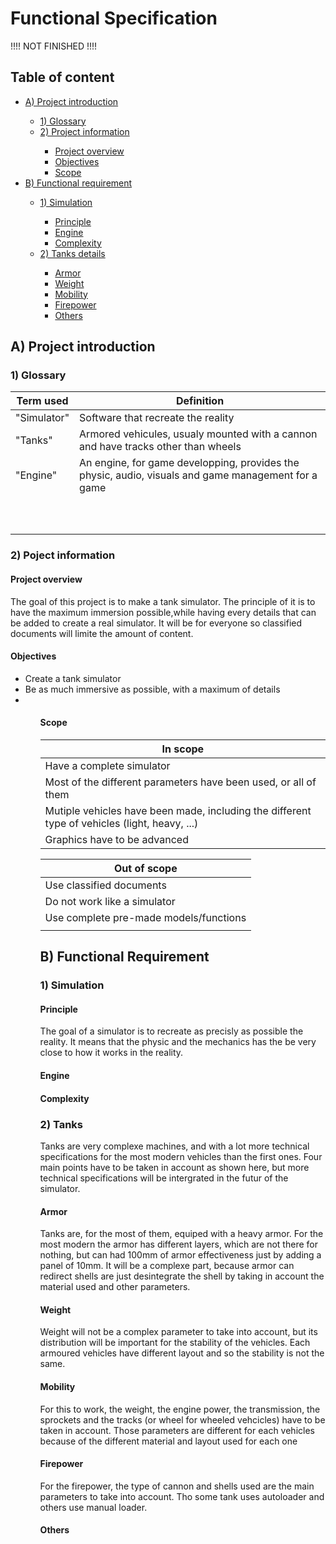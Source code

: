 # Functional Specification

!!!! NOT FINISHED !!!!

<summary>
    <h2 id="table of content">Table of content</h2>
</summary>
<ul>
    <li><a href="#A_Project-Introduction">A) Project introduction<a></li>
    <ul>
        <li><a href="#1_Glossary">1) Glossary</a></li>
        <li><a href="#2_Project-Information">2) Project information<a></li>
        <ul>
            <li><a href="#Project-Overview">Project overview</a></li>
            <li><a href="#Objectives">Objectives</a></li>
            <li><a href="#Scope">Scope</a></li>
        </ul>  
    </ul>
    <li><a href="#B_Functional-Requirement">B) Functional requirement</a></li>
    <ul>
        <li><a href="#1_Simulation">1) Simulation</a></li>
        <ul>
            <li><a href="#Principle">Principle</a></li>
            <li><a href="#Engine">Engine</a></li>
            <li><a href="#Complexity">Complexity</a></li>
        </ul>
        <li><a href="#2_Tanks-Details">2) Tanks details</a></li>
        <ul>
            <li><a href="#Armor">Armor</a></li>
            <li><a href="#Weight">Weight</a></li>
            <li><a href="#Mobility">Mobility</a></li>
            <li><a href="#Firepower">Firepower</a></li>
            <li><a href="#Others">Others</a></li>
        </ul>
    </ul>
</ul>

<summary>
    <h2 id="A_Project-Introduction">A) Project introduction</h2>
</summary>
<h3 id="1_Glossary">1) Glossary</h3>

| Term used | Definition |
|---|---|
| "Simulator" | Software that recreate the reality |
| "Tanks" | Armored vehicules, usualy mounted with a cannon and have tracks other than wheels |
| "Engine" | An engine, for game developping, provides the physic, audio, visuals and game management for a game |
|  |  |
|  |  |
|  |  |
|  |  |
|  |  |
|  |  |
|  |  |
|  |  |
|  |  |
|  |  |



<h3 id="2_Project-Information">2) Poject information</h3>

<h4 id="Project-Overview">Project overview</h4>

The goal of this project is to make a tank simulator. The principle of it is to have the maximum immersion possible,while having every details that can be added to create a real simulator. It will be for everyone so classified documents will limite the amount of content.


<h4 id="Objectives">Objectives</h4>
    <ul>
        <li>Create a tank simulator</li>
        <li>Be as much immersive as possible, with a maximum of details</li>
        <li></li>
    <ul>


<h4 id="Scope">Scope</h4>

| In scope |
|---|
| Have a complete simulator |
| Most of the different parameters have been used, or all of them |
| Mutiple vehicles have been made, including the different type of vehicles (light, heavy, ...) |
| Graphics have to be advanced |

| Out of scope |
|---|
| Use classified documents |
| Do not work like a simulator |
| Use complete pre-made models/functions |
|  |




<summary>
    <h2 id="B_Functional-Requirement">B) Functional Requirement</h2>
</summary>
<h3 id="1_Simulation">1) Simulation</h3>

<h4 id="Principle">Principle</h4>
The goal of a simulator is to recreate as precisly as possible the reality. It means that the physic and the mechanics has the be very close to how it works in the reality.


<h4 id="Engine">Engine</h4>



<h4 id="Complexity">Complexity</h4>




<h3 id="2_Tanks">2) Tanks</h3>
Tanks are very complexe machines, and with a lot more technical specifications for the most modern vehicles than the first ones. Four main points have to be taken in account as shown here, but more technical specifications will be intergrated in the futur of the simulator.

<h4 id="Armor">Armor</h4>
Tanks are, for the most of them, equiped with a heavy armor. For the most modern the armor has different layers, which are not there for nothing, but can had 100mm of armor effectiveness just by adding a panel of 10mm. It will be a complexe part, because armor can redirect shells are just desintegrate the shell by taking in account the material used and other parameters.


<h4 id="Weight">Weight</h4>
Weight will not be a complex parameter to take into account, but its distribution will be important for the stability of the vehicles. Each armoured vehicles have different layout and so the stability is not the same.


<h4 id="Mobility">Mobility</h4>
For this to work, the weight, the engine power, the transmission, the sprockets and the tracks (or wheel for wheeled vehcicles) have to be taken in account. Those parameters are different for each vehicles because of the different material and layout used for each one


<h4 id="Firepower">Firepower</h4>
For the firepower, the type of cannon and shells used are the main parameters to take into account. Tho some tank uses autoloader and others use manual loader.


<h4 id="Others">Others</h4>
